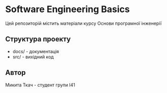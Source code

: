 # Software Engineering Basics
Цей репозиторій містить матеріали курсу Основи програмної інженерії

## Структура проекту
- docs/ - документація
- src/ - вихідний код

## Автор
Микита Ткач - студент групи I41
